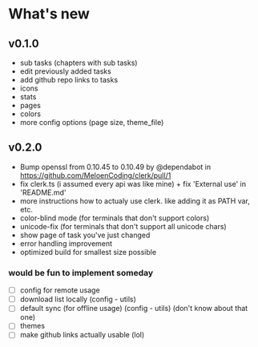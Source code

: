# What's new

## v0.1.0
* sub tasks (chapters with sub tasks)
* edit previously added tasks
* add github repo links to tasks
* icons
* stats
* pages
* colors
* more config options (page size, theme_file)

## v0.2.0
* Bump openssl from 0.10.45 to 0.10.49 by @dependabot in https://github.com/MeloenCoding/clerk/pull/1
* fix clerk.ts (i assumed every api was like mine) + fix 'External use' in 'README.md'
* more instructions how to actualy use clerk. like adding it as PATH var, etc.
* color-blind mode (for terminals that don't support colors)
* unicode-fix (for terminals that don't support all unicode chars)
* show page of task you've just changed
* error handling improvement
* optimized build for smallest size possible

### would be fun to implement someday
- [ ] config for remote usage
- [ ] download list locally (config - utils)
- [ ] default sync (for offline usage) (config - utils) (don't know about that one)
- [ ] themes
- [ ] make github links actually usable (lol) 
